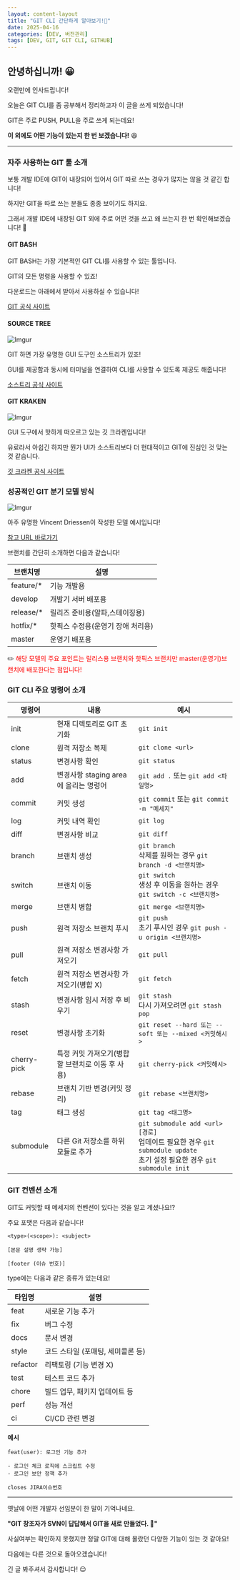 ```yaml
---
layout: content-layout
title: "GIT CLI 간단하게 알아보기!🤤"
date: 2025-04-16
categories: [DEV, 버전관리]
tags: [DEV, GIT, GIT CLI, GITHUB]
---
```


## 안녕하십니까! 😀

오랜만에 인사드립니다!

오늘은 GIT CLI를 좀 공부해서 정리하고자 이 글을 쓰게 되었습니다!

GIT은 주로 PUSH, PULL을 주로 쓰게 되는데요!

**이 외에도 어떤 기능이 있는지 한 번 보겠습니다!** 😆

---

### 자주 사용하는 GIT 툴 소개

보통 개발 IDE에 GIT이 내장되어 있어서 GIT 따로 쓰는 경우가 많지는 않을 것 같긴 합니다!

하지만 GIT을 따로 쓰는 분들도 종종 보이기도 하지요.

그래서 개발 IDE에 내장된 GIT 외에 주로 어떤 것을 쓰고 왜 쓰는지 한 번 확인해보겠습니다! 🥸

#### GIT BASH

GIT BASH는 가장 기본적인 GIT CLI를 사용할 수 있는 툴입니다.

GIT의 모든 명령을 사용할 수 있죠!

다운로드는 아래에서 받아서 사용하실 수 있습니다!

[GIT 공식 사이트](https://git-scm.com/downloads)

#### SOURCE TREE

![Imgur](https://i.imgur.com/RYOoihO.png)

GIT 하면 가장 유명한 GUI 도구인 소스트리가 있죠!

GUI를 제공함과 동시에 터미널을 연결하여 CLI를 사용할 수 있도록 제공도 해줍니다!

[소스트리 공식 사이트](https://www.sourcetreeapp.com/)

#### GIT KRAKEN

![Imgur](https://i.imgur.com/04HJwwY.png)

GUI 도구에서 핫하게 떠오르고 있는 깃 크라켄입니다!

유료라서 아쉽긴 하지만 뭔가 UI가 소스트리보다 더 현대적이고 GIT에 진심인 것 맞는 것 같습니다.

[깃 크라켄 공식 사이트](https://www.gitkraken.com/)

### 성공적인 GIT 분기 모델 방식

![Imgur](https://i.imgur.com/rEcAWVH.png)

아주 유명한 Vincent Driessen이 작성한 모델 예시입니다!

[참고 URL 바로가기](https://nvie.com/posts/a-successful-git-branching-model/#why-git)

브랜치를 간단히 소개하면 다음과 같습니다!

|브랜치명|설명|
|----|----|
|feature/*|기능 개발용|
|develop|개발기 서버 배포용|
|release/*|릴리즈 준비용(알파,스테이징용)|
|hotfix/*|핫픽스 수정용(운영기 장애 처리용)|
|master|운영기 배포용|

✏️ <span style="color: red;">해당 모델의 주요 포인트는 릴리스용 브랜치와 핫픽스 브랜치만 master(운영기)브랜치에 배포한다는 점입니다!</span>

### GIT CLI 주요 명령어 소개

|명령어|내용|예시|
|----|----|----|
|init|현재 디렉토리로 GIT 초기화|`git init`|
|clone|원격 저장소 복제|`git clone <url>`|
|status|변경사항 확인|`git status`|
|add|변경사항 staging area에 올리는 명령어|`git add .` 또는 `git add <파일명>`|
|commit|커밋 생성|`git commit` 또는 `git commit -m "메세지"`|
|log|커밋 내역 확인|`git log`|
|diff|변경사항 비교|`git diff`|
|branch|브랜치 생성|`git branch` <br>삭제를 원하는 경우 `git branch -d <브랜치명>`|
|switch|브랜치 이동|`git switch` <br>생성 후 이동을 원하는 경우 `git switch -c <브랜치명>`|
|merge|브랜치 병합|`git merge <브랜치명>`|
|push|원격 저장소 브랜치 푸시|`git push` <br>초기 푸시인 경우 `git push -u origin <브랜치명>`|
|pull|원격 저장소 변경사항 가져오기|`git pull`|
|fetch|원격 저장소 변경사항 가져오기(병합 X)|`git fetch`|
|stash|변경사항 임시 저장 후 비우기|`git stash` <br>다시 가져오려면 `git stash pop`|
|reset|변경사항 초기화|`git reset --hard 또는 --soft 또는 --mixed <커밋해시>`|
|cherry-pick|특정 커밋 가져오기(병합할 브랜치로 이동 후 사용)|`git cherry-pick <커밋해시>`|
|rebase|브랜치 기반 변경(커밋 정리)|`git rebase <브랜치명>`|
|tag|태그 생성|`git tag <태그명>`|
|submodule|다른 Git 저장소를 하위 모듈로 추가|`git submodule add <url> [경로]` <br>업데이트 필요한 경우 `git submodule update` <br>초기 설정 필요한 경우 `git submodule init`|

### GIT 컨벤션 소개

GIT도 커밋할 때 메세지의 컨벤션이 있다는 것을 알고 계셨나요!?

주요 포맷은 다음과 같습니다!

```
<type>(<scope>): <subject>

[본문 설명 생략 가능]

[footer (이슈 번호)]
```

type에는 다음과 같은 종류가 있는데요!

|타입명|설명|
|----|----|
|feat|새로운 기능 추가|
|fix|버그 수정|
|docs|문서 변경|
|style|코드 스타일 (포매팅, 세미콜론 등)|
|refactor|리팩토링 (기능 변경 X)|
|test|테스트 코드 추가|
|chore|빌드 업무, 패키지 업데이트 등|
|perf|성능 개선|
|ci|CI/CD 관련 변경|

**예시**
```
feat(user): 로그인 기능 추가

- 로그인 체크 로직에 스크립트 수정
- 로그인 보안 정책 추가

closes JIRA이슈번호
```

---

옛날에 어떤 개발자 선임분이 한 말이 기억나네요. 

**"GIT 창조자가 SVN이 답답해서 GIT을 새로 만들었다. 🤬"**

사실여부는 확인하지 못했지만 정말 GIT에 대해 몰랐던 다양한 기능이 있는 것 같아요! 

다음에는 다른 것으로 돌아오겠습니다!

긴 글 봐주셔서 감사합니다! 😌